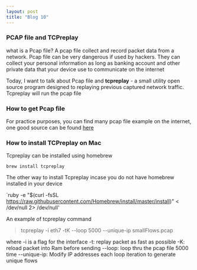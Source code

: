 ```yaml
---
layout: post
title: "Blog 10"
---
```


### PCAP file and TCPreplay

what is a Pcap file? A pcap file collect and record packet data from a network. Pcap file can be very dangerous if used by hackers. They can collect your personal information as long as banking account and other private data that your device use to communicate on the internet

Today, I want to talk about Pcap file and **tcpreplay**  - a small utility open source program designed to replaying previous captured network traffic. Tcpreplay will run the pcap file

### How to get Pcap file

For practice purposes, you can find many pcap file example on the internet, one good source can be found [here](https://www.netresec.com/?page=PcapFiles)

### How to install TCPreplay on Mac

Tcpreplay can be installed using homebrew

`brew install tcpreplay`

The other way to install Tcpreplay incase you do not have homebrew installed in your device

`ruby -e "$(curl -fsSL https://raw.githubusercontent.com/Homebrew/install/master/install)" < /dev/null 2> /dev/null'

An example of tcpreplay command

>tcpreplay -i eth7 -tK --loop 5000 --unique-ip smallFlows.pcap

where -i is a flag for the interface
      -t: replay packet as fast as possible
      -K: reload packet into Ram before sending
      --loop: loop thru the pcap file 5000 time
      --unique-ip: Modify IP addresses each loop iteration to generate unique flows
      